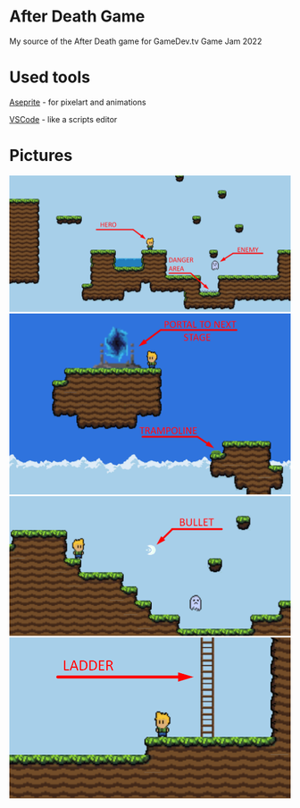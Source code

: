 # After Death Game
 My source of the After Death game for GameDev.tv Game Jam 2022

# Used tools
[Aseprite](https://www.aseprite.org/) - for pixelart and animations

[VSCode](https://code.visualstudio.com/) - like a scripts editor

# Pictures
![Screenshot from the game](Pictures/first_stage.png)
![Screenshot from the game](Pictures/portal.png)
![Screenshot from the game](Pictures/bullet.png)
![Screenshot from the game](Pictures/ladder.png)
